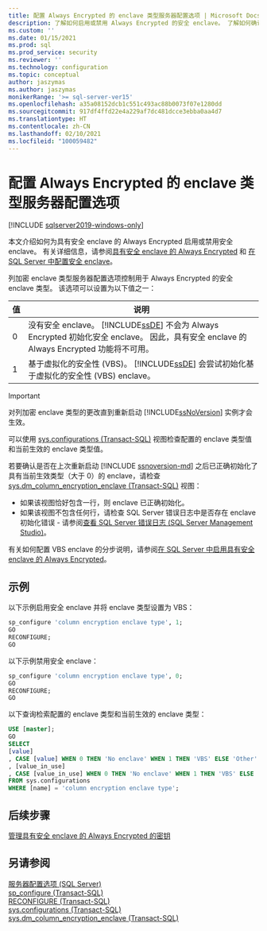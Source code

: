 ```yaml
---
title: 配置 Always Encrypted 的 enclave 类型服务器配置选项 | Microsoft Docs
description: 了解如何启用或禁用 Always Encrypted 的安全 enclave。 了解如何确认 enclave 是否已正确初始化。
ms.custom: ''
ms.date: 01/15/2021
ms.prod: sql
ms.prod_service: security
ms.reviewer: ''
ms.technology: configuration
ms.topic: conceptual
author: jaszymas
ms.author: jaszymas
monikerRange: '>= sql-server-ver15'
ms.openlocfilehash: a35a08152dcb1c551c493ac88b0073f07e1280dd
ms.sourcegitcommit: 917df4ffd22e4a229af7dc481dcce3ebba0aa4d7
ms.translationtype: HT
ms.contentlocale: zh-CN
ms.lasthandoff: 02/10/2021
ms.locfileid: "100059482"
---
```

# <a name="configure-the-enclave-type-for-always-encrypted-server-configuration-option"></a>配置 Always Encrypted 的 enclave 类型服务器配置选项

[!INCLUDE [sqlserver2019-windows-only](../../includes/applies-to-version/sqlserver2019-windows-only.md)]

本文介绍如何为具有安全 enclave 的 Always Encrypted 启用或禁用安全 enclave。 有关详细信息，请参阅[具有安全 enclave 的 Always Encrypted](../../relational-databases/security/encryption/always-encrypted-enclaves.md) 和 [在 SQL Server 中配置安全 enclave](../../relational-databases/security/encryption/always-encrypted-enclaves-configure-enclave-type.md)。

列加密 enclave 类型服务器配置选项控制用于 Always Encrypted 的安全 enclave 类型。 该选项可以设置为以下值之一：  
  
|值|说明|  
|-------------------|-----------------| 
|0|没有安全 enclave。 [!INCLUDE[ssDE](../../includes/ssde-md.md)] 不会为 Always Encrypted 初始化安全 enclave。 因此，具有安全 enclave 的 Always Encrypted 功能将不可用。|  
|1|基于虚拟化的安全性 (VBS)。 [!INCLUDE[ssDE](../../includes/ssde-md.md)] 会尝试初始化基于虚拟化的安全性 (VBS) enclave。

> [!IMPORTANT]
> 对列加密 enclave 类型的更改直到重新启动 [!INCLUDE[ssNoVersion](../../includes/ssnoversion-md.md)] 实例才会生效。
   
可以使用 [sys.configurations (Transact-SQL)](../../relational-databases/system-catalog-views/sys-configurations-transact-sql.md) 视图检查配置的 enclave 类型值和当前生效的 enclave 类型值。 

若要确认是否在上次重新启动 [!INCLUDE [ssnoversion-md](../../includes/ssnoversion-md.md)] 之后已正确初始化了具有当前生效类型（大于 0）的 enclave，请检查 [sys.dm_column_encryption_enclave (Transact-SQL)](../../relational-databases/system-dynamic-management-views/sys-dm-column-encryption-enclave.md) 视图：
 - 如果该视图恰好包含一行，则 enclave 已正确初始化。 
 - 如果该视图不包含任何行，请检查 SQL Server 错误日志中是否存在 enclave 初始化错误 - 请参阅[查看 SQL Server 错误日志 (SQL Server Management Studio)](../../relational-databases/performance/view-the-sql-server-error-log-sql-server-management-studio.md)。

有关如何配置 VBS enclave 的分步说明，请参阅[在 SQL Server 中启用具有安全 enclave 的 Always Encrypted](../../relational-databases/security/tutorial-getting-started-with-always-encrypted-enclaves.md#step-3-enable-always-encrypted-with-secure-enclaves-in-sql-server)。

## <a name="examples"></a>示例  
 以下示例启用安全 enclave 并将 enclave 类型设置为 VBS：

```sql  
sp_configure 'column encryption enclave type', 1;  
GO  
RECONFIGURE;  
GO  
```  

以下示例禁用安全 enclave：  

```sql  
sp_configure 'column encryption enclave type', 0;  
GO  
RECONFIGURE;  
GO  
```  

以下查询检索配置的 enclave 类型和当前生效的 enclave 类型：

```sql  
USE [master];
GO
SELECT
[value]
, CASE [value] WHEN 0 THEN 'No enclave' WHEN 1 THEN 'VBS' ELSE 'Other' END AS [value_description]
, [value_in_use]
, CASE [value_in_use] WHEN 0 THEN 'No enclave' WHEN 1 THEN 'VBS' ELSE 'Other' END AS [value_in_use_description]
FROM sys.configurations
WHERE [name] = 'column encryption enclave type'; 
```  
## <a name="next-steps"></a>后续步骤
 [管理具有安全 enclave 的 Always Encrypted 的密钥](../../relational-databases/security/encryption/always-encrypted-enclaves-manage-keys.md)

## <a name="see-also"></a>另请参阅  
 [服务器配置选项 (SQL Server)](../../database-engine/configure-windows/server-configuration-options-sql-server.md)   
 [sp_configure &#40;Transact-SQL&#41;](../../relational-databases/system-stored-procedures/sp-configure-transact-sql.md)   
 [RECONFIGURE (Transact-SQL)](../../t-sql/language-elements/reconfigure-transact-sql.md)   
 [sys.configurations (Transact-SQL)](../../relational-databases/system-catalog-views/sys-configurations-transact-sql.md)   
 [sys.dm_column_encryption_enclave (Transact-SQL)](../../relational-databases/system-dynamic-management-views/sys-dm-column-encryption-enclave.md)   
